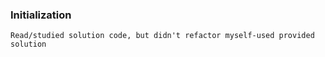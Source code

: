 ### Initialization

```
Read/studied solution code, but didn't refactor myself-used provided solution
```
